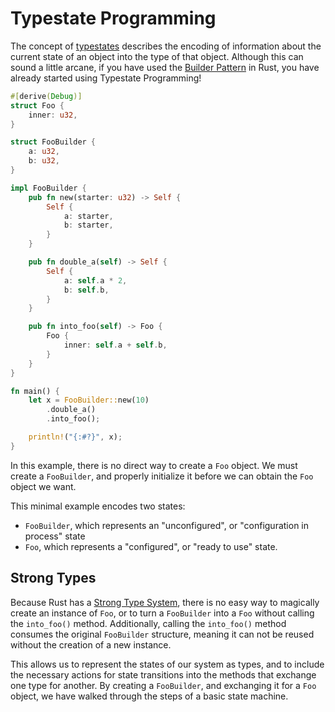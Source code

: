 # Typestate Programming

The concept of [typestates] describes the encoding of information about the current state of an object into the type of that object. Although this can sound a little arcane, if you have used the [Builder Pattern] in Rust, you have already started using Typestate Programming!

[typestates]: https://en.wikipedia.org/wiki/Typestate_analysis
[Builder Pattern]: https://doc.rust-lang.org/1.0.0/style/ownership/builders.html

```rust
#[derive(Debug)]
struct Foo {
    inner: u32,
}

struct FooBuilder {
    a: u32,
    b: u32,
}

impl FooBuilder {
    pub fn new(starter: u32) -> Self {
        Self {
            a: starter,
            b: starter,
        }
    }

    pub fn double_a(self) -> Self {
        Self {
            a: self.a * 2,
            b: self.b,
        }
    }

    pub fn into_foo(self) -> Foo {
        Foo {
            inner: self.a + self.b,
        }
    }
}

fn main() {
    let x = FooBuilder::new(10)
        .double_a()
        .into_foo();

    println!("{:#?}", x);
}
```

In this example, there is no direct way to create a `Foo` object. We must create a `FooBuilder`, and properly initialize it before we can obtain the `Foo` object we want.

This minimal example encodes two states:

* `FooBuilder`, which represents an "unconfigured", or "configuration in process" state
* `Foo`, which represents a "configured", or "ready to use" state.

## Strong Types

Because Rust has a [Strong Type System], there is no easy way to magically create an instance of `Foo`, or to turn a `FooBuilder` into a `Foo` without calling the `into_foo()` method. Additionally, calling the `into_foo()` method consumes the original `FooBuilder` structure, meaning it can not be reused without the creation of a new instance.

[Strong Type System]: https://en.wikipedia.org/wiki/Strong_and_weak_typing

This allows us to represent the states of our system as types, and to include the necessary actions for state transitions into the methods that exchange one type for another. By creating a `FooBuilder`, and exchanging it for a `Foo` object, we have walked through the steps of a basic state machine.